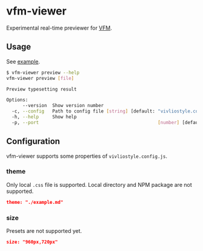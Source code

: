 # vfm-viewer

Experimental real-time previewer for [VFM](https://github.com/vivliostyle/vfm).

## Usage

See [example](https://github.com/Monchi/vfm-viewer/tree/master/example).

```bash
$ vfm-viewer preview --help
vfm-viewer preview [file]

Preview typesetting result

Options:
      --version  Show version number                                   [boolean]
  -c, --config   Path to config file [string] [default: "vivliostyle.config.js"]
  -h, --help     Show help                                             [boolean]
  -p, --port                                            [number] [default: 3000]

```

## Configuration

vfm-viewer supports some properties of `vivliostyle.config.js`.

### theme

Only local `.css` file is supported. Local directory and NPM package are not supported.

```json
theme: "./example.md"
```

### size

Presets are not supported yet.

```json
size: "960px,720px"
```
